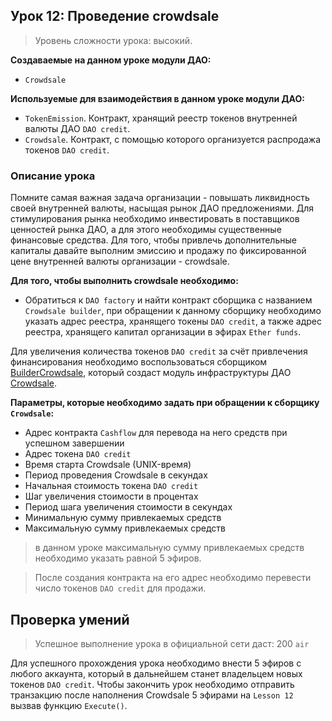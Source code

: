 ## Урок 12: Проведение crowdsale

> Уровень сложности урока: высокий.

**Создаваемые на данном уроке модули ДАО:**

- `Crowdsale`

**Используемые для взаимодействия в данном уроке модули ДАО:**

- `TokenEmission`. Контракт, хранящий реестр токенов внутренней валюты ДАО `DAO credit`.
- `Crowdsale`. Контракт, с помощью которого организуется распродажа токенов `DAO credit`.

### Описание урока

Помните самая важная задача организации - повышать ликвидность своей внутренней валюты, насыщая рынок ДАО предложениями. Для стимулирования рынка необходимо инвестировать в поставщиков ценностей рынка ДАО, а для этого необходимы существенные финансовые средства. Для того, чтобы привлечь дополнительные капиталы давайте выполним эмиссию и продажу по фиксированной цене внутренней валюты организации - crowdsale.

**Для того, чтобы выполнить crowdsale необходимо:**

- Обратиться к `DAO factory` и найти контракт сборщика с названием `Crowdsale builder`, при обращении к данному сборщику необходимо указать адрес реестра, хранящего токены `DAO credit`, а также адрес реестра, хранящего капитал организации в эфирах `Ether funds`.

Для увеличения количества токенов `DAO credit` за счёт привлечения финансирования необходимо воспользоваться сборщиком [BuilderCrowdsale](https://github.com/airalab/core/wiki/API-Reference#buildercrowdsale), который создаст модуль инфраструктуры ДАО [Crowdsale](https://github.com/airalab/core/wiki/API-Reference#crowdsale).

**Параметры, которые необходимо задать при обращении к сборщику `Crowdsale`:**

- Адрес контракта `Cashflow` для перевода на него средств при успешном завершении
- Адрес токена `DAO credit`
- Время старта Crowdsale (UNIX-время)
- Период проведения Crowdsale в секундах
- Начальная стоимость токена `DAO credit`
- Шаг увеличения стоимости в процентах
- Период шага увеличения стоимости в секундах
- Минимальную сумму привлекаемых средств
- Максимальную сумму привлекаемых средств

> в данном уроке максимальную сумму привлекаемых средств необходимо указать равной 5 эфиров.

> После создания контракта на его адрес необходимо перевести число токенов `DAO credit` для продажи.

## Проверка умений

> Успешное выполнение урока в официальной сети даст: 200 `air`

Для успешного прохождения урока необходимо внести 5 эфиров с любого аккаунта, который в дальнейшем станет владельцем новых токенов `DAO credit`. Чтобы закончить урок необходимо отправить транзакцию после наполнения Crowdsale 5 эфирами на `Lesson 12` вызвав функцию `Execute()`.

